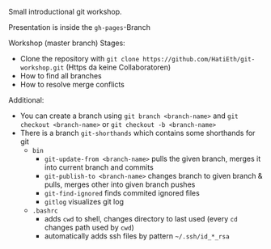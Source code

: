 Small introductional git workshop.

Presentation is inside the `gh-pages`-Branch


Workshop (master branch) Stages:
+ Clone the repository with `git clone https://github.com/HatiEth/git-workshop.git` (Https da keine Collaboratoren)
+ How to find all branches
+ How to resolve merge conflicts


Additional:
+ You can create a branch using `git branch <branch-name>` and `git checkout <branch-name>` or  `git checkout -b <branch-name>`
+ There is a branch `git-shorthands` which contains some shorthands for git
	+ `bin`
		+ `git-update-from <branch-name>` pulls the given branch, merges it into current branch and commits
		+ `git-publish-to <branch-name>` changes branch to given branch & pulls, merges other into given branch pushes
		+ `git-find-ignored` finds commited ignored files
		+ `gitlog` visualizes git log
	+ `.bashrc`
		+ adds `cwd` to shell, changes directory to last used (every `cd` changes path used by `cwd`)
		+ automatically adds ssh files by pattern `~/.ssh/id_*_rsa`

